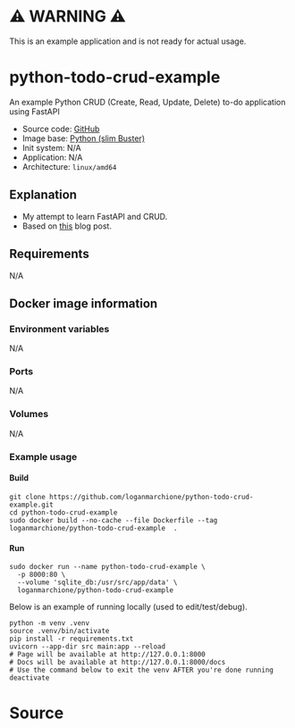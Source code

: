 # ⚠️ WARNING ⚠️

This is an example application and is not ready for actual usage.

# python-todo-crud-example

An example Python CRUD (Create, Read, Update, Delete) to-do application using FastAPI
  - Source code: [GitHub](https://github.com/loganmarchione/python-todo-crud-example)
  - Image base: [Python (slim Buster)](https://hub.docker.com/_/python)
  - Init system: N/A
  - Application: N/A
  - Architecture: `linux/amd64`

## Explanation

  - My attempt to learn FastAPI and CRUD.
  - Based on [this](https://www.gormanalysis.com/blog/building-a-simple-crud-application-with-fastapi/#refactoring) blog post.

## Requirements
N/A

## Docker image information

### Environment variables
N/A

### Ports
N/A

### Volumes
N/A

### Example usage

#### Build

```
git clone https://github.com/loganmarchione/python-todo-crud-example.git
cd python-todo-crud-example
sudo docker build --no-cache --file Dockerfile --tag loganmarchione/python-todo-crud-example  .
```

#### Run

```
sudo docker run --name python-todo-crud-example \
  -p 8000:80 \
  --volume 'sqlite_db:/usr/src/app/data' \
  loganmarchione/python-todo-crud-example
```

Below is an example of running locally (used to edit/test/debug).

```
python -m venv .venv
source .venv/bin/activate
pip install -r requirements.txt
uvicorn --app-dir src main:app --reload
# Page will be available at http://127.0.0.1:8000
# Docs will be available at http://127.0.0.1:8000/docs
# Use the command below to exit the venv AFTER you're done running
deactivate
```

# Source


